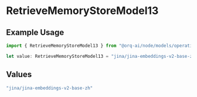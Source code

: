 # RetrieveMemoryStoreModel13

## Example Usage

```typescript
import { RetrieveMemoryStoreModel13 } from "@orq-ai/node/models/operations";

let value: RetrieveMemoryStoreModel13 = "jina/jina-embeddings-v2-base-zh";
```

## Values

```typescript
"jina/jina-embeddings-v2-base-zh"
```